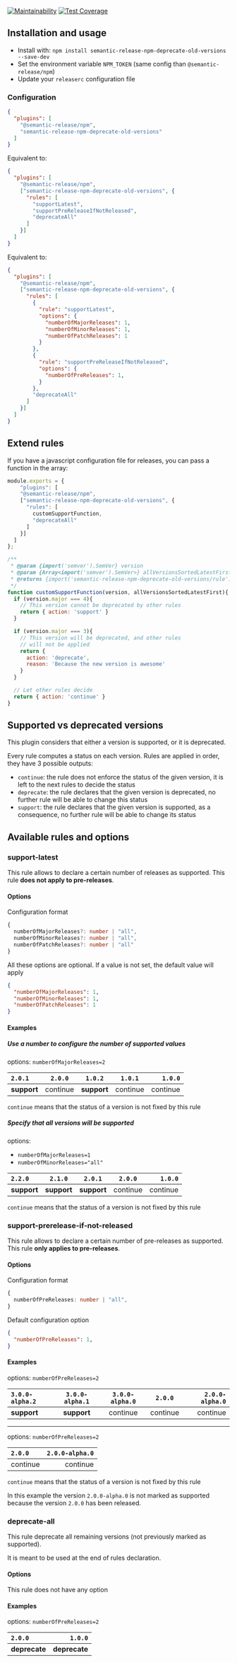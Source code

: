 [![Maintainability](https://api.codeclimate.com/v1/badges/29751e470914f5b5dd20/maintainability)](https://codeclimate.com/github/ghusse/semantic-release-npm-deprecate-old-versions/maintainability) [![Test Coverage](https://api.codeclimate.com/v1/badges/29751e470914f5b5dd20/test_coverage)](https://codeclimate.com/github/ghusse/semantic-release-npm-deprecate-old-versions/test_coverage)

## Installation and usage

- Install with: `npm install semantic-release-npm-deprecate-old-versions --save-dev`
- Set the environment variable `NPM_TOKEN` (same config than `@semantic-release/npm`)
- Update your `releaserc` configuration file

### Configuration

```json
{
  "plugins": [
    "@semantic-release/npm", 
    "semantic-release-npm-deprecate-old-versions"
  ]
}
```

Equivalent to:
```json
{
  "plugins": [
    "@semantic-release/npm", 
    ["semantic-release-npm-deprecate-old-versions", {
      "rules": [
        "supportLatest",
        "supportPreReleaseIfNotReleased",
        "deprecateAll"
      ]
    }]
  ]
}
```

Equivalent to:
```json
{
  "plugins": [
    "@semantic-release/npm", 
    ["semantic-release-npm-deprecate-old-versions", {
      "rules": [
        { 
          "rule": "supportLatest", 
          "options": {
            "numberOfMajorReleases": 1,
            "numberOfMinorReleases": 1,
            "numberOfPatchReleases": 1
          }
        },
        { 
          "rule": "supportPreReleaseIfNotReleased", 
          "options": {
            "numberOfPreReleases": 1,
          }
        },
        "deprecateAll"
      ]
    }]
  ]
}
```

## Extend rules

If you have a javascript configuration file for releases, you can pass a function in the array:

```js
module.exports = {
    "plugins": [
    "@semantic-release/npm", 
    ["semantic-release-npm-deprecate-old-versions", {
      "rules": [
        customSupportFunction,
        "deprecateAll"
      ]
    }]
  ]
};

/**
 * @param {import('semver').SemVer} version
 * @param {Array<import('semver').SemVer>} allVersionsSortedLatestFirst
 * @returns {import('semantic-release-npm-deprecate-old-versions/rule').RuleResult}
 */
function customSupportFunction(version, allVersionsSortedLatestFirst){
  if (version.major === 4){
    // This version cannot be deprecated by other rules
    return { action: 'support' }
  }

  if (version.major === 3){
    // This version will be deprecated, and other rules
    // will not be applied
    return {
      action: 'deprecate',
      reason: 'Because the new version is awesome'
    }
  }

  // Let other rules decide
  return { action: 'continue' }
}
```

## Supported vs deprecated versions

This plugin considers that either a version is supported, or it is deprecated.

Every rule computes a status on each version. Rules are applied in order, they have 3 possible outputs:

- `continue`: the rule does not enforce the status of the given version, it is left to the next rules to decide the status
- `deprecate`: the rule declares that the given version is deprecated, no further rule will be able to change this status
- `support`: the rule declares that the given version is supported, as a consequence, no further rule will be able to change its status

## Available rules and options

### support-latest

This rule allows to declare a certain number of releases as supported. This rule **does not apply to pre-releases**.

#### Options

Configuration format

```ts
{
  numberOfMajorReleases?: number | "all",
  numberOfMinorReleases?: number | "all",
  numberOfPatchReleases?: number | "all"
}
```

All these options are optional. If a value is not set, the default value will apply

```json
{
  "numberOfMajorReleases": 1,
  "numberOfMinorReleases": 1,
  "numberOfPatchReleases": 1
}
```

#### Examples

##### Use a number to configure the number of supported values

options: `numberOfMajorReleases=2`

| `2.0.1`       |`2.0.0`     | `1.0.2`    | `1.0.1`    | `1.0.0`    |
| :------------ | :--------: | :--------: | :--------: | ---------: |
| **support**   | continue   | **support**| continue   | continue   |

`continue` means that the status of a version is not fixed by this rule

##### Specify that all versions will be supported

options: 
- `numberOfMajorReleases=1`
- `numberOfMinorReleases="all"`

| `2.2.0`       |`2.1.0`      | `2.0.1`    | `2.0.0`    | `1.0.0`    |
| :------------ | :--------:  | :--------: | :--------: | ---------: |
| **support**   | **support** | **support**| continue   | continue   |

`continue` means that the status of a version is not fixed by this rule

### support-prerelease-if-not-released

This rule allows to declare a certain number of pre-releases as supported. This rule **only applies to pre-releases**.

#### Options

Configuration format
```ts
{
  numberOfPreReleases: number | "all",
}
```

Default configuration option
```json
{
  "numberOfPreReleases": 1,
}
```

#### Examples

options: `numberOfPreReleases=2`

| `3.0.0-alpha.2` | `3.0.0-alpha.1` | `3.0.0-alpha.0` | `2.0.0`  | `2.0.0-alpha.0`    |
| :------------   | :-------------: | :-------------: | :------: | -----------------: |
| **support**     | **support**     | continue        | continue | continue           |

----------------------------------------------------------------------------------------

options: `numberOfPreReleases=2`

| `2.0.0`  | `2.0.0-alpha.0`    |
| :-----   | -----------------: |
| continue | continue           |

`continue` means that the status of a version is not fixed by this rule

In this example the version `2.0.0-alpha.0` is not marked as supported because the version `2.0.0` has been released. 

### deprecate-all

This rule deprecate all remaining versions (not previously marked as supported).

It is meant to be used at the end of rules declaration.

#### Options

This rule does not have any option

#### Examples

options: `numberOfPreReleases=2`

| `2.0.0`        | `1.0.0`           |
| :------------  | ----------------: |
| **deprecate**  | **deprecate**     | 
